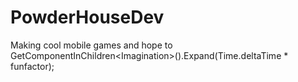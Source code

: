 # PowderHouseDev
Making cool mobile games  and hope to  GetComponentInChildren&lt;Imagination>().Expand(Time.deltaTime * funfactor);

